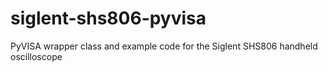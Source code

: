 # siglent-shs806-pyvisa
PyVISA wrapper class and example code for the Siglent SHS806 handheld oscilloscope
